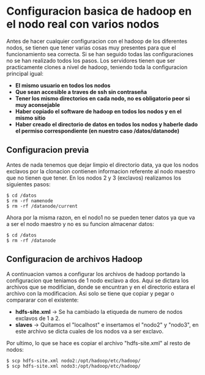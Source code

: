 # Configuracion basica de hadoop en el nodo real con varios nodos

Antes de hacer cualquier configuracion con el hadoop de los diferentes nodos, se tienen que tener varias cosas muy presentes para que el funcionamiento sea correcta. Si se han seguido todas las configuraciones no se han realizado todos los pasos. Los servidores tienen que ser practicamente clones a nivel de hadoop, teniendo toda la configuracion principal igual:

* **El mismo usuario en todos los nodos**
* **Que sean accesible a traves de ssh sin contraseña**
* **Tener los mismo directorios en cada nodo, no es obligatorio peor si muy aconsejable**
* **Haber copiado el software de hadoop en todos los nodos y en el mismo sitio**
* **Haber creado el directorio de datos en todos los nodos y haberle dado el permiso correspondiente (en nuestro caso /datos/datanode)**

## Configuracion previa

Antes de nada tenemos que dejar limpio el directorio data, ya que los nodos exclavos por la clonacion contienen informacion referente al nodo maestro que no tienen que tener.
En los nodos 2 y 3 (exclavos) realizamos los siguientes pasos:

    $ cd /datos
    $ rm -rf namenode
    $ rm -rf /datanode/current

Ahora por la misma razon, en el nodo1 no se pueden tener datos ya que va a ser el nodo maestro y no es su funcion almacenar datos:

    $ cd /datos
    $ rm -rf /datanode

## Configuracion de archivos Hadoop

A continuacion vamos a configurar los archivos de hadoop portando la configuracion que teniamos de 1 nodo exclavo a dos. Aqui se dictara los archivos que se modifician, donde se encuntran y en el directorio estara el archivo con la modificacion. Asi solo se tiene que copiar y pegar o compararar con el existente:

* **hdfs-site.xml** -> Se ha cambiado la etiqueda de numero de nodos exclavos de 1 a 2.
* **slaves** -> Quitamos el "localhost" e insertamos el "nodo2" y "nodo3", en este archivo se dicta cuales de los nodos va a ser exclavo.

Por ultimo, lo que se hace es copiar el archivo "hdfs-site.xml" al resto de nodos:

    $ scp hdfs-site.xml nodo2:/opt/hadoop/etc/hadoop/
    $ scp hdfs-site.xml nodo3:/opt/hadoop/etc/hadoop/